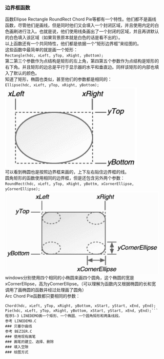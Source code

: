 ### 边界框函数
函数Ellipse Rectangle RoundRect Chord Pie等都有一个特性。他们都不是画线函数，尽管他们是画线，但是同时他们又会填入一个封闭区域，并且使用内定的白色画刷进行注入。也就是说，他们使用线条画出了一个封闭的区域，并且再讲默认的白色填入该区域（如果背景原本就是白色的话是看不出的）。   
以上函数还有一个共同特性，他们都是依据一个“矩形边界框”来绘图的。  
这些函数中最简单的就是画一个矩形：  
`Rectangle(hdc, xLeft, yTop, xRight, yBottom);`  
第二第三个参数作为点结构是矩形的左上角，第四第五个参数作为点结构是矩形的右下角。并且矩形的边总是平行于显示器的水平和垂直边。同样该矩形的内部也填入了默认的颜色。  
知道了矩形，椭圆也类似，甚至他们的参数都是相同的：  
`Ellipse(hdc, xLeft, yTop, xRight, yBottom);`  
![](https://github.com/sii2017/image/blob/master/%E6%A4%AD%E5%9C%86.png)  
可以看到椭圆也是按照边界框来画的，上下左右贴住边界框的线。  
圆角矩形的函数使用相同的边界框，但是还包含另外两个参数：  
`RoundRect(hdc, xLeft, yTop, xRight, yBottm, xCornerEllipse, yCornerEllipse);`  
![](https://github.com/sii2017/image/blob/master/%E5%9C%86%E8%A7%92%E7%9F%A9%E5%BD%A2.png)  
windows分别使用四个相同的小椭圆来画四个圆角，这个椭圆的宽是xCornerEllipse，高为yCornerEllipse。（可以理解为函数内又根据椭圆的长和宽调用了画椭圆的函数并经过处理画了圆角）  
Arc Chord Pie函数都只要相同的参数：  
```Arc(hdc, xLeft, yTop, xRight, yBottom, xStart, yStart, xEnd, yEnd);  
Chord(hdc, xLeft, yTop, xRight, yBottom, xStart, yStart, xEnd, yEnd);  
Pie(hdc, xLeft, yTop, xRight, yBottom, xStart, yStart, xEnd, yEnd);```  
程序5-3 LINEDEMO画一个矩形、一个椭圆、一个圆角矩形和两条线段。
参考 LINEDEMO.C  
### 贝塞尔曲线
参考 BEZIER.C
### 使用现有画笔
### 画笔的建立、选择、删除
### 填入空隙
### 绘图方式